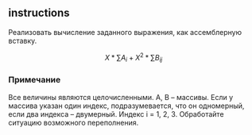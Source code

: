 ## instructions

Реализовать вычисление заданного выражения, как ассемблерную вставку.

$$ X * \sum{A_i} + X^2 * \sum{B_{ij}} $$

### Примечание 
Все величины являются целочисленными. А, B – массивы. Если у массива указан один индекс, подразумевается, что он одномерный, если два индекса – двумерный. Индекс i = 1, 2, 3.
Обработайте ситуацию возможного переполнения.
